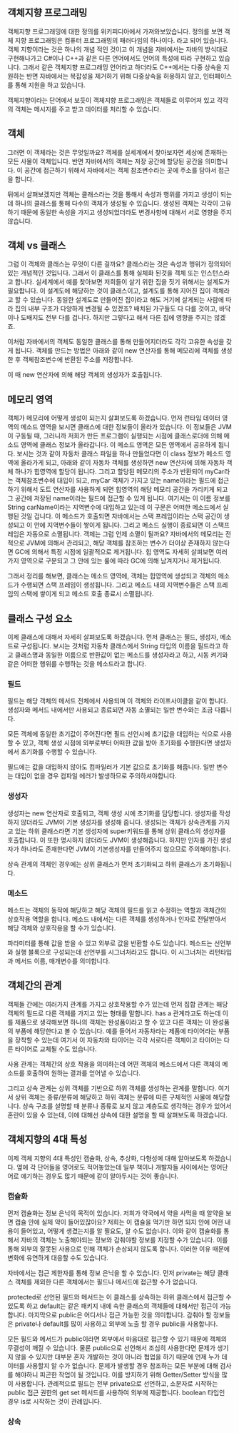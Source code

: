 ## 객체지향 프로그래밍

객체지향 프로그래밍에 대한 정의를 위키피디아에서 가져와보았습니다.  정의를 보면 객체 지향 프로그래밍은 컴퓨터 프로그래밍의 패러다임의 하나이다. 라고 되어 있습니다. 객체 지향이라는 것은 하나의 개념 적인 것이고 이 개념을 자바에서는 자바의 방식대로 구현해나가고 C#이나 C++과 같은 다른 언어에서도 언어의 특성에 따라 구현하고 있습니다. 그래서 같은 객체지향 프로그래밍 언어라고 하더라도 C++에서는 다중 상속을 지원하는 반면 자바에서는 복잡성을 제거하기 위해 다중상속을 허용하지 않고, 인터페이스를 통해 지원을 하고 있습니다. 

객체지향이라는 단어에서 보듯이 객체지향 프로그래밍은 객체들로 이루어져 있고 각각의 객체는 메시지를 주고 받고 데이터를 처리할 수 있습니다. 



## 객체

그러면 이 객체라는 것은 무엇일까요? 객체를 실세계에서 찾아보자면 세상에 존재하는 모든 사물이 객체입니다. 반면 자바에서의 객체는 저장 공간에 할당된 공간을 의미합니다. 이 공간에 접근하기 위해서 자바에서는 객체 참조변수라는 곳에 주소를 담아서 접근을 합니다. 

뒤에서 살펴보겠지만 객체는 클래스라는 것을 통해서 속성과 행위를 가지고 생성이 되는데 하나의 클래스를 통해 다수의 객체가 생성될 수 있습니다. 생성된 객체는 각각이 고유하기 때문에 동일한 속성을 가지고 생성되었더라도 변경사항에 대해서 서로 영향을 주지 않습니다.



## 객체 vs 클래스

그럼 이 객체와 클래스는 무엇이 다른 걸까요? 클래스라는 것은 속성과 행위가 정의되어 있는 개념적인 것입니다. 그래서 이 클래스를 통해 실체화 된것을 객체 또는 인스턴스라고 합니다. 실세계에서 예를 찾아보면 저희들이 살기 위한 집을 짓기 위해서는 설계도가 필요합니다. 이 설계도에 해당하는 것이 클래스이고, 설계도를 통해 지어진 집이 객체라고 할 수 있습니다. 동일한 설계도로 만들어진 집이라고 해도 거기에 살게되는 사람에 따라 집의 내부 구조가 다양하게 변경될 수 있겠죠? 배치된 가구들도 다 다를 것이고, 바닥이나 도배지도 전부 다를 겁니다. 하지만 그렇다고 해서 다른 집에 영향을 주지는 않겠죠. 

이처럼 자바에서의 객체도 동일한 클래스를 통해 만들어지더라도 각각 고유한 속성을 갖게 됩니다. 객체를 만드는 방법은 아래와 같이 new 연산자를 통해 메모리에 객체를 생성한 후 객체참조변수에 반환된 주소를 저장합니다.

이 때 new 연산자에 의해 해당 객체의 생성자가 호출됩니다.



## 메모리 영역

객체가 메모리에 어떻게 생성이 되는지 살펴보도록 하겠습니다. 먼저 런타임 데이터 영역의 메소드 영역을 보시면 클래스에 대한 정보들이 올라가 있습니다. 이 정보들은 JVM이 구동될 때, 그러니까 저희가 만든 프로그램이 실행되는 시점에 클래스로더에 의해 메소드 영역에 클래스 정보가 올라갑니다.  이 메소드 영역은 모든 영역에서 공유하게 됩니다. 보시는 것과 같이 자동차 클래스 파일을 하나 만들었다면 이 class 정보가 메소드 영역에 올라가게 되고, 아래와 같이 자동차 객체를 생성하면 new 연산자에 의해 자동차 객체 하나가 힙영역에 할당이 됩니다. 그리고 할당된 메모리의 주소가 반환되어 myCar라는 객체참조변수에 대입이 되고, myCar 객체가 가지고 있는 name이라는 필드에 접근하기 위해서 도트 연산자를 사용하게 되면 힙영역의 해당 메모리 공간을 가리키게 되고 그 공간에 저장된 name이라는 필드에 접근할 수 있게 됩니다. 여기서는 이 이름 정보를 String carName이라는 지역변수에 대입하고 있는데 이 구문은 어떠한 메소드에서 실행된 것일 겁니다.  이 메소드가 호출되면 자바에서는 스택 프레임이라는 스택 공간이 생성되고 이 안에 지역변수들이 쌓이게 됩니다. 그리고 메소드 실행이 종료되면 이 스택프레임은 자동으로 소멸됩니다. 객체는 그럼 언제 소멸이 될까요? 자바에서의 메모리는 전적으로 JVM에 의해서 관리되고, 해당 객체를 참조하는 변수가 더이상 존재하지 않는다면 GC에 의해서 특정 시점에 일괄적으로 제거됩니다. 힙 영역도 자세히 살펴보면 여러가지 영역으로 구분되고 그 안에 있는 룰에 따라 GC에 의해 남겨지거나 제거됩니다.

그래서 정리를 해보면, 클래스는 메소드 영역에, 객체는 힙영역에 생성되고 객체의 메소드가 수행되면 스택 프레임이 생성됩니다. 그리고 메소드 내의 지역변수들은 스택 프레임의 스택에 쌓이게 되고 메소드 호출 종료시 소멸됩니다.



## 클래스 구성 요소

이제 클래스에 대해서 자세히 살펴보도록 하겠습니다. 먼저 클래스는 필드, 생성자, 메소드로 구성됩니다. 보시는 것처럼 자동차 클래스에서 String 타입의 이름을 필드라고 하고 클래스명과 동일한 이름으로 반환값이 없는 메소드를 생성자라고 하고, 시동 켜기와 같은 어떠한 행위를 수행하는 것을 메소드라고 합니다.



### 필드

필드는 해당 객체의 메서드 전체에서 사용되며 이 객체와 라이프사이클을 같이 합니다. 생성자와 메서드 내에서만 사용되고 종료되면 자동 소멸되는 일반 변수와는 조금 다릅니다.

모든 객체에 동일한 초기값이 주어진다면 필드 선언시에 초기값을 대입하는 식으로 사용할 수 있고, 객체 생성 시점에 외부로부터 어떠한 값을 받아 초기화를 수행한다면 생성자에서 초기화를 수행할 수 있습니다. 

필드에는 값을 대입하지 않아도 컴파일러가 기본 값으로 초기화를 해줍니다. 일반 변수는 대입이 없을 경우 컴파일 에러가 발생하므로 주의하셔야합니다. 



### 생성자

생성자는 new 연산자로 호출되고, 객체 생성 시에 초기화를 담당합니다. 생성자를 작성하지 않더라도 JVM이 기본 생성자를 생성해 줍니다. 생성되는 객체가 상속관계를 가지고 있는 하위 클래스라면 기본 생성자에 super키워드를 통해 상위 클래스의 생성자를 호출합니다. 이 또한 명시하지 않더라도 JVM이 생성해줍니다. 하지만 인자를 가진 생성자가 하나라도 존재한다면 JVM이 기본생성자를 만들어주지 않으므로 주의해야합니다. 

상속 관계의 객체인 경우에는 상위 클래스가 먼저 초기화되고 하위 클래스가 초기화됩니다.



### 메소드

메소드는 객체의 동작에 해당하고 해당 객체의 필드를 읽고 수정하는 역할과 객체간의 상호작용 역할을 합니다. 메소드 내에서는 다른 객체를 생성하거나 인자로 전달받아서 해당 객체와 상호작용을 할 수가 있습니다. 

파라미터를 통해 값을 받을 수 있고 외부로 값을 반환할 수도 있습니다. 메소드는 선언부와 실행 블록으로 구성되는데 선언부를 시그너처라고도 합니다. 이 시그너처는 리턴타입과 메서드 이름, 매개변수를 의미합니다.



## 객체간의 관계

객체들 간에는 여러가지 관계를 가지고 상호작용할 수가 있는데 먼저 집합 관계는 해당 객체의 필드로 다른 객체를 가지고 있는 형태를 말합니다. has a 관계라고도 하는데 이를 제품으로 생각해보면 하나의 객체는 완성품이라고 할 수 있고 다른 객체는 이 완성품의 부품에 해당한다고 볼 수 있습니다. 예를 들어서 자동차라는 제품에 타이어라는 부품을 장착할 수 있는데 여기서 이 자동차와 타이어는 각각 서로다른 객체이고 타이어는 다른 타이어로 교체될 수도 있습니다. 

사용 관계는 객체간의 상호 작용을 의미하는데 어떤 객체의 메소드에서 다른 객체의 메소드를 호출하여 원하는 결과를 얻어낼 수 있습니다. 

그리고 상속 관계는 상위 객체를 기반으로 하위 객체를 생성하는 관계를 말합니다. 여기서 상위 객체는 종류/분류에 해당하고 하위 객체는 분류에 따른 구체적인 사물에 해당합니다. 상속 구조를 설명할 때 분류나 종류로 보지 않고 계층도로 생각하는 경우가 있어서 혼란이 있을 수 있는데, 이에 대해선 상속에 대한 설명을 할 때 살펴보도록 하겠습니다. 



## 객체지향의 4대 특성

이제 객체 지향의 4대 특성인 캡슐화, 상속, 추상화, 다형성에 대해 알아보도록 하겠습니다.  옆에 각 단어들을 영어로도 적어놓았는데 일부 책이나 개발자들 사이에서는 영어단어로 얘기하는 경우도 많기 때문에 같이 알아두시는 것이 좋습니다.  



### 캡슐화

먼저 캡슐화는 정보 은닉의 목적이 있습니다. 저희가 약국에서 약을 사먹을 때  알약을 보면 캡슐 안에 실제 약이 들어있잖아요? 저희는 이 캡슐을 먹기만 하면 되지 안에 어떤 내용이 들어있고, 어떻게 생겼는지를 알 필요도, 알 수도 없습니다. 이와 같이 캡슐화를 통해서 자바의 객체는 노출해야되는 정보와 감춰야할 정보를 지정할 수가 있습니다. 이를 통해 외부의 잘못된 사용으로 인해 객체가 손상되지 않도록 합니다. 이러한 이유 때문에 변화에 유연하게 대응할 수도 있습니다. 

자바에서는 접근 제한자를 통해 정보 은닉을 할 수 있습니다. 먼저 private는 해당 클래스 객체를 제외한 다른 객체에서는 필드나 메서드에 접근할 수가 없습니다.

protected로 선언된 필드와 메서드는 이 클래스를 상속하는 하위 클래스에서 접근할 수 있도록 하고 default는 같은 패키지 내에 속한 클래스의 객체들에 대해서만 접근이 가능합니다. 마지막으로 public은 어디서나 접근 가능한 것을 의미합니다. 감춰야 할 정보들은 private나 default를 많이 사용하고 외부에 노출 할 경우 public을 사용합니다.

모든 필드와 메서드가 public이라면 외부에서 마음대로 접근할 수 있기 때문에 객체의 무결성이 깨질 수 있습니다. 물론 public으로 선언해서 조심히 사용한다면 문제가 생기지 않을 수 있지만 대부분 혼자 개발하는 것이 아니라 협업을 하기 때문에 언제 누가 데이터를 사용할지 알 수가 없습니다. 문제가 발생할 경우 참조하는 모든 부분에 대해 검사를 해야하니 피곤한 작업이 될 것입니다. 이를 방지하기 위해 Getter/Setter 방식을 많이 사용합니다. 관례적으로 필드는 전부 private으로 선언하고, 소문자로 시작하는 public 접근 권한의 get set 메서드를 사용하여 외부에 제공합니다. boolean 타입인 경우 is로 시작하는 것이 관례입니다.



### 상속

